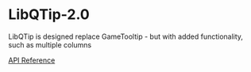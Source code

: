 # LibQTip-2.0

LibQTip is designed replace GameTooltip - but with added functionality, such as multiple columns

[API Reference](https://www.wowace.com/projects/libtoast-1-0/pages/api-reference)
